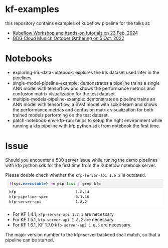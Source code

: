 # kf-examples
this repository contains examples of kubeflow pipeline for the talks at:
* [Kubeflow Workshop and hands-on tutorials on 23 Feb. 2024](./workshops/README.md)
* [GDG Cloud Munich October Gathering on 5 Oct. 2022](https://gdg.community.dev/events/details/google-gdg-cloud-munich-presents-october-gathering-1/)


# Notebooks
* exploring-iris-data-notebook: explores the iris dataset used later in the pipelines
* single-model-pipeline-example: demonstrates a pipeline trains a single ANN model with tensorflow and shows the performance metrics and confusion matrix visualization for the test dataset.
* multiple-models-pipeline-example: demonstrates a pipeline trains an ANN model with tensorflow, a SVM model with scikit-learn and shows the performance metrics and confusion matrix visualization for both trained models performing on the test dataset.
* patch-notebook-env-kfp-run: helps to setup the right environment while running a kfp pipeline with kfp python sdk from notebook the first time.

# Issue
Should you encounter a 500 server issue while runing the demo pipelines with kfp python sdk for the first time from the Kubeflow notebook server.

Please double check whether the `kfp-server-api 1.6.2` is outdated.
![image](./screens/WorkingKFPserverAPI.png)

* For KF 1.4.1, `kfp-server-api 1.7.1` are necessary.
* For KF 1.5.1, `kfp-server-api 1.8.2` are necessary.
* For KF 1.6.1, KF 1.7.0 `kfp-server-api 1.8.5` are necessary.

The major version number to the kfp-server backend shall match, so that a pipeline can be started.
